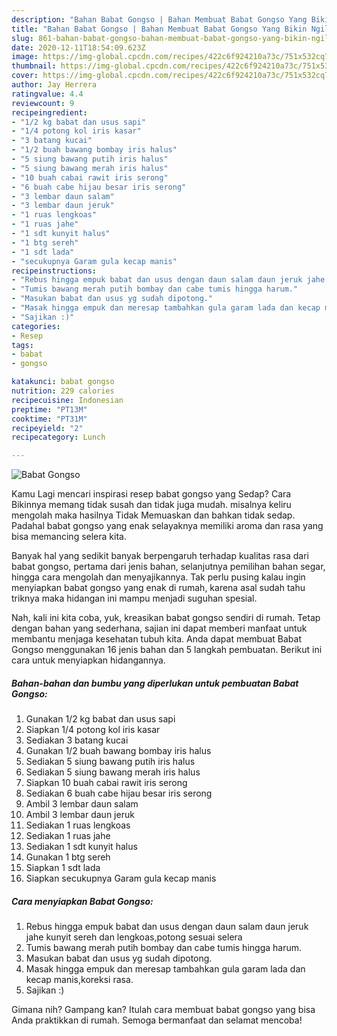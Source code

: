 ```yaml
---
description: "Bahan Babat Gongso | Bahan Membuat Babat Gongso Yang Bikin Ngiler"
title: "Bahan Babat Gongso | Bahan Membuat Babat Gongso Yang Bikin Ngiler"
slug: 861-bahan-babat-gongso-bahan-membuat-babat-gongso-yang-bikin-ngiler
date: 2020-12-11T18:54:09.623Z
image: https://img-global.cpcdn.com/recipes/422c6f924210a73c/751x532cq70/babat-gongso-foto-resep-utama.jpg
thumbnail: https://img-global.cpcdn.com/recipes/422c6f924210a73c/751x532cq70/babat-gongso-foto-resep-utama.jpg
cover: https://img-global.cpcdn.com/recipes/422c6f924210a73c/751x532cq70/babat-gongso-foto-resep-utama.jpg
author: Jay Herrera
ratingvalue: 4.4
reviewcount: 9
recipeingredient:
- "1/2 kg babat dan usus sapi"
- "1/4 potong kol iris kasar"
- "3 batang kucai"
- "1/2 buah bawang bombay iris halus"
- "5 siung bawang putih iris halus"
- "5 siung bawang merah iris halus"
- "10 buah cabai rawit iris serong"
- "6 buah cabe hijau besar iris serong"
- "3 lembar daun salam"
- "3 lembar daun jeruk"
- "1 ruas lengkoas"
- "1 ruas jahe"
- "1 sdt kunyit halus"
- "1 btg sereh"
- "1 sdt lada"
- "secukupnya Garam gula kecap manis"
recipeinstructions:
- "Rebus hingga empuk babat dan usus dengan daun salam daun jeruk jahe kunyit sereh dan lengkoas,potong sesuai selera"
- "Tumis bawang merah putih bombay dan cabe tumis hingga harum."
- "Masukan babat dan usus yg sudah dipotong."
- "Masak hingga empuk dan meresap tambahkan gula garam lada dan kecap manis,koreksi rasa."
- "Sajikan :)"
categories:
- Resep
tags:
- babat
- gongso

katakunci: babat gongso 
nutrition: 229 calories
recipecuisine: Indonesian
preptime: "PT13M"
cooktime: "PT31M"
recipeyield: "2"
recipecategory: Lunch

---
```



![Babat Gongso](https://img-global.cpcdn.com/recipes/422c6f924210a73c/751x532cq70/babat-gongso-foto-resep-utama.jpg)

Kamu Lagi mencari inspirasi resep babat gongso yang Sedap? Cara Bikinnya memang tidak susah dan tidak juga mudah. misalnya keliru mengolah maka hasilnya Tidak Memuaskan dan bahkan tidak sedap. Padahal babat gongso yang enak selayaknya memiliki aroma dan rasa yang bisa memancing selera kita.

Banyak hal yang sedikit banyak berpengaruh terhadap kualitas rasa dari babat gongso, pertama dari jenis bahan, selanjutnya pemilihan bahan segar, hingga cara mengolah dan menyajikannya. Tak perlu pusing kalau ingin menyiapkan babat gongso yang enak di rumah, karena asal sudah tahu triknya maka hidangan ini mampu menjadi suguhan spesial.




Nah, kali ini kita coba, yuk, kreasikan babat gongso sendiri di rumah. Tetap dengan bahan yang sederhana, sajian ini dapat memberi manfaat untuk membantu menjaga kesehatan tubuh kita. Anda dapat membuat Babat Gongso menggunakan 16 jenis bahan dan 5 langkah pembuatan. Berikut ini cara untuk menyiapkan hidangannya.

<!--inarticleads1-->

##### Bahan-bahan dan bumbu yang diperlukan untuk pembuatan Babat Gongso:

1. Gunakan 1/2 kg babat dan usus sapi
1. Siapkan 1/4 potong kol iris kasar
1. Sediakan 3 batang kucai
1. Gunakan 1/2 buah bawang bombay iris halus
1. Sediakan 5 siung bawang putih iris halus
1. Sediakan 5 siung bawang merah iris halus
1. Siapkan 10 buah cabai rawit iris serong
1. Sediakan 6 buah cabe hijau besar iris serong
1. Ambil 3 lembar daun salam
1. Ambil 3 lembar daun jeruk
1. Sediakan 1 ruas lengkoas
1. Sediakan 1 ruas jahe
1. Sediakan 1 sdt kunyit halus
1. Gunakan 1 btg sereh
1. Siapkan 1 sdt lada
1. Siapkan secukupnya Garam gula kecap manis




<!--inarticleads2-->

##### Cara menyiapkan Babat Gongso:

1. Rebus hingga empuk babat dan usus dengan daun salam daun jeruk jahe kunyit sereh dan lengkoas,potong sesuai selera
1. Tumis bawang merah putih bombay dan cabe tumis hingga harum.
1. Masukan babat dan usus yg sudah dipotong.
1. Masak hingga empuk dan meresap tambahkan gula garam lada dan kecap manis,koreksi rasa.
1. Sajikan :)




Gimana nih? Gampang kan? Itulah cara membuat babat gongso yang bisa Anda praktikkan di rumah. Semoga bermanfaat dan selamat mencoba!
